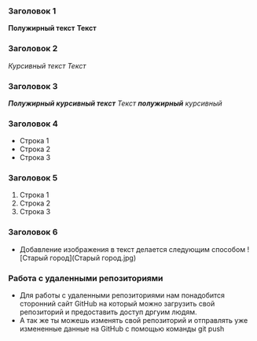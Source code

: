 ### Заголовок 1
**Полужирный текст**
__Текст__
### Заголовок 2
*Курсивный текст*
_Текст_
### Заголовок 3
***Полужирный курсивный текст***
_Текст **полужирный** курсивный_
### Заголовок 4
* Строка 1
* Строка 2
* Строка 3
### Заголовок 5 
1. Строка 1
2. Строка 2
3. Строка 3
### Заголовок 6
* Добавление изображения в текст делается следующим способом
![Старый город](Старый город.jpg)
### Работа с удаленными репозиториями
* Для работы с удаленными репозиториями нам понадобится сторонний сайт GitHub на который можно загрузить свой репозиторий и предоставить доступ дргуим людям.
* А так же ты можешь изменять свой репозиторий и отправлять уже измененные данные на GitHub с помощью команды git push